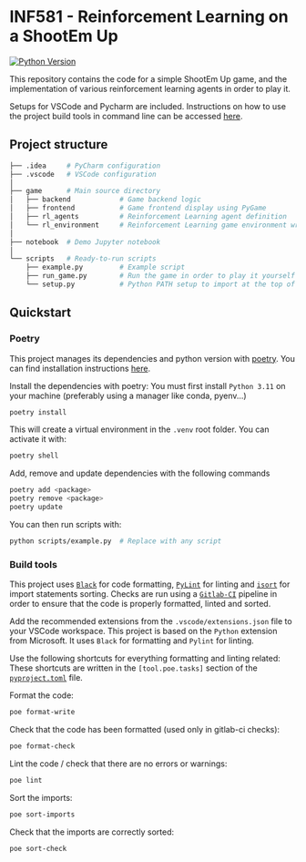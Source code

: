 # INF581 - Reinforcement Learning on a ShootEm Up

[![Python Version](https://img.shields.io/badge/Python-3.11-blue.svg)](https://www.python.org/)

This repository contains the code for a simple ShootEm Up game, and the implementation of various reinforcement
learning agents in order to play it.

Setups for VSCode and Pycharm are included. Instructions on how to use the project build tools in command line can be 
accessed [here](#build-tools).

## Project structure

```bash
├── .idea     # PyCharm configuration
├── .vscode   # VSCode configuration
│
├── game      # Main source directory
│   ├── backend            # Game backend logic
│   ├── frontend           # Game frontend display using PyGame
│   ├── rl_agents          # Reinforcement Learning agent definition
│   └── rl_environment     # Reinforcement Learning game environment wrapper
│
├── notebook  # Demo Jupyter notebook
│
└── scripts   # Ready-to-run scripts
    ├── example.py         # Example script
    ├── run_game.py        # Run the game in order to play it yourself
    └── setup.py           # Python PATH setup to import at the top of each script
```

## Quickstart

### Poetry

This project manages its dependencies and python version with [poetry](https://python-poetry.org/). You can find installation instructions [here](https://python-poetry.org/docs/#installing-with-pipx).

Install the dependencies with poetry:
You must first install `Python 3.11` on your machine (preferably using a manager like conda, pyenv...)

```bash
poetry install
```

This will create a virtual environment in the `.venv` root folder. You can activate it with:

```bash
poetry shell
```

Add, remove and update dependencies with the following commands

```bash
poetry add <package>
poetry remove <package>
poetry update
```

You can then run scripts with:
```bash
python scripts/example.py  # Replace with any script
```

### Build tools
This project uses [`Black`](https://pypi.org/project/black/) for code formatting, [`PyLint`](https://pypi.org/project/pylint/) 
for linting and [`isort`](https://pypi.org/project/isort/) for import statements sorting.
Checks are run using a [`Gitlab-CI`](./.gitlab-ci.yml) pipeline in order to ensure that the code is properly formatted, linted and sorted.

Add the recommended extensions from the `.vscode/extensions.json` file to your VSCode workspace.
This project is based on the `Python` extension from Microsoft. It uses `Black` for formatting and `Pylint` for linting.

Use the following shortcuts for everything formatting and linting related:
These shortcuts are written in the `[tool.poe.tasks]` section of the [`pyproject.toml`](./pyproject.toml) file.

Format the code:

```bash
poe format-write
```

Check that the code has been formatted (used only in gitlab-ci checks):

```bash
poe format-check
```

Lint the code / check that there are no errors or warnings:

```bash
poe lint
```

Sort the imports:

```bash
poe sort-imports
```

Check that the imports are correctly sorted:

```bash
poe sort-check
```
